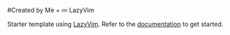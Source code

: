 #Created by Me + 💤 LazyVim

Starter template using [LazyVim](https://github.com/LazyVim/LazyVim).
Refer to the [documentation](https://lazyvim.github.io/installation) to get started.
